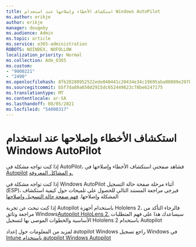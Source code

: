```yaml
---
title: استكشاف الأخطاء وإصلاحها عند استخدام Windows AutoPilot
ms.author: erikje
author: erikje
manager: dougeby
ms.audience: Admin
ms.topic: article
ms.service: o365-administration
ROBOTS: NOINDEX, NOFOLLOW
localization_priority: Normal
ms.collection: Adm_O365
ms.custom:
- "9000221"
- "2490"
ms.openlocfilehash: 8fb28280952522ede040441c20434e34c19695aba00889e2978ed98ef1544819
ms.sourcegitcommit: b5f7da89a650d2915dc652449623c78be6247175
ms.translationtype: MT
ms.contentlocale: ar-SA
ms.lasthandoff: 08/05/2021
ms.locfileid: "54008317"
---
```

# <a name="troubleshoot-issues-when-using-windows-autopilot"></a>استكشاف الأخطاء وإصلاحها عند استخدام Windows AutoPilot

إذا كنت تواجه مشكلة في AutoPilot، فشاهد صفحتي استكشاف الأخطاء وإصلاحها في [Autopilot](https://docs.microsoft.com/windows/deployment/windows-autopilot/troubleshooting) [و المشاكل المعروفة.](https://docs.microsoft.com/windows/deployment/windows-autopilot/known-issues)

إذا كنت تواجه مشكلة في Windows AutoPilot أثناء مرحلة صفحة حالة التسجيل (ESP)، فيرجى مراجعة المستند التالي للحصول على تلميحات حول كيفية استكشاف المشكلة وإصلاحها. [فهم صفحة حالة التسجيل وإصلاحها](https://docs.microsoft.com/troubleshoot/mem/intune/understand-troubleshoot-esp)

إذا كنت تبحث عن تجربة Autopilot باستخدام أجهزة Hololens 2، فالرجاء التأكد من مراجعة وثائق Windows[Autopilot HoloLens 2.](https://docs.microsoft.com/hololens/hololens2-autopilot) سيساعدك هذا على فهم المتطلبات الأساسية والخطوات الموصى بها لتسجيل Hololens 2 باستخدام Autopilot  

لمزيد من المعلومات حول إعداد autopilot Windows راجع تسجيل Windows في [Intune باستخدام autopilot Windows Autopilot](https://docs.microsoft.com/intune/enrollment/enrollment-autopilot)